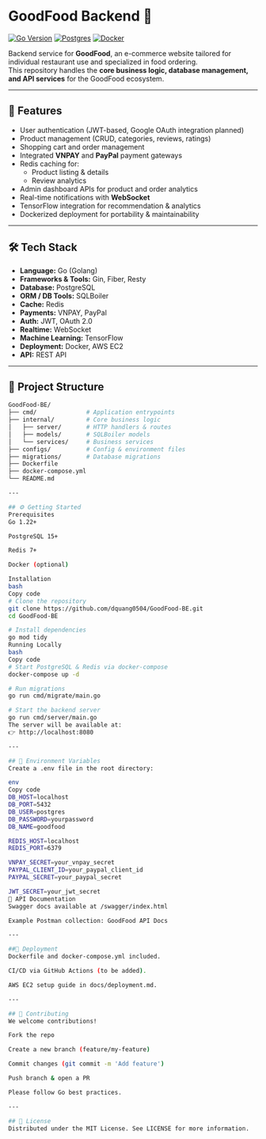 # GoodFood Backend 🍔

[![Go Version](https://img.shields.io/badge/Go-1.22-blue)](https://golang.org/)
[![Postgres](https://img.shields.io/badge/Postgres-15-blue)](https://www.postgresql.org/)
[![Docker](https://img.shields.io/badge/Docker-ready-blue)](https://www.docker.com/)

Backend service for **GoodFood**, an e-commerce website tailored for individual restaurant use and specialized in food ordering.  
This repository handles the **core business logic, database management, and API services** for the GoodFood ecosystem.

---

## 🚀 Features
- User authentication (JWT-based, Google OAuth integration planned)
- Product management (CRUD, categories, reviews, ratings)
- Shopping cart and order management
- Integrated **VNPAY** and **PayPal** payment gateways
- Redis caching for:
  - Product listing & details
  - Review analytics
- Admin dashboard APIs for product and order analytics
- Real-time notifications with **WebSocket**
- TensorFlow integration for recommendation & analytics
- Dockerized deployment for portability & maintainability

---

## 🛠️ Tech Stack
- **Language:** Go (Golang)
- **Frameworks & Tools:** Gin, Fiber, Resty
- **Database:** PostgreSQL
- **ORM / DB Tools:** SQLBoiler
- **Cache:** Redis
- **Payments:** VNPAY, PayPal
- **Auth:** JWT, OAuth 2.0
- **Realtime:** WebSocket
- **Machine Learning:** TensorFlow
- **Deployment:** Docker, AWS EC2
- **API:** REST API

---

## 📂 Project Structure
```bash
GoodFood-BE/
├── cmd/              # Application entrypoints
├── internal/         # Core business logic
│   ├── server/       # HTTP handlers & routes
│   ├── models/       # SQLBoiler models
│   └── services/     # Business services
├── configs/          # Config & environment files
├── migrations/       # Database migrations
├── Dockerfile
├── docker-compose.yml
└── README.md

---

## ⚙️ Getting Started
Prerequisites
Go 1.22+

PostgreSQL 15+

Redis 7+

Docker (optional)

Installation
bash
Copy code
# Clone the repository
git clone https://github.com/dquang0504/GoodFood-BE.git
cd GoodFood-BE

# Install dependencies
go mod tidy
Running Locally
bash
Copy code
# Start PostgreSQL & Redis via docker-compose
docker-compose up -d

# Run migrations
go run cmd/migrate/main.go

# Start the backend server
go run cmd/server/main.go
The server will be available at:
👉 http://localhost:8080

---

## 🔑 Environment Variables
Create a .env file in the root directory:

env
Copy code
DB_HOST=localhost
DB_PORT=5432
DB_USER=postgres
DB_PASSWORD=yourpassword
DB_NAME=goodfood

REDIS_HOST=localhost
REDIS_PORT=6379

VNPAY_SECRET=your_vnpay_secret
PAYPAL_CLIENT_ID=your_paypal_client_id
PAYPAL_SECRET=your_paypal_secret

JWT_SECRET=your_jwt_secret
📖 API Documentation
Swagger docs available at /swagger/index.html

Example Postman collection: GoodFood API Docs

---

##🚀 Deployment
Dockerfile and docker-compose.yml included.

CI/CD via GitHub Actions (to be added).

AWS EC2 setup guide in docs/deployment.md.

---

## 🤝 Contributing
We welcome contributions!

Fork the repo

Create a new branch (feature/my-feature)

Commit changes (git commit -m 'Add feature')

Push branch & open a PR

Please follow Go best practices.

---

## 📜 License
Distributed under the MIT License. See LICENSE for more information.
